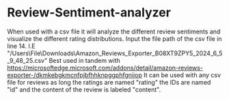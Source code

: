 # Review-Sentiment-analyzer
When used with a csv file it will analyze the different review sentiments and visualize the different rating distributions. Input the file path of the csv file in line 14. I.E "/Users\File\Downloads\Amazon_Reviews_Exporter_B08XT9ZPY5_2024_6_5_9_48_25.csv"
Best used in tandem with https://microsoftedge.microsoft.com/addons/detail/amazon-reviews-exporter-/dkmkebgkmcnfpjbfhhknpggphfgnijop
It can be used with any csv file for reviews as long the ratings are named "rating" the IDs are named "id" and the content of the review is labeled "content".
